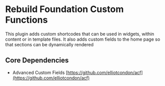 Rebuild Foundation Custom Functions
===

This plugin adds custom shortcodes that can be used in widgets, within content or in template files. It also adds custom fields to the home page so that sections can be dynamically rendered


Core Dependencies
---------------
* Advanced Custom Fields [https://github.com/elliotcondon/acf](https://github.com/elliotcondon/acf)
